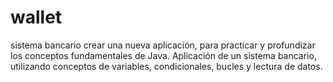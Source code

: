 # wallet
sistema bancario
crear una nueva aplicación, para practicar y profundizar los conceptos fundamentales de Java.
Aplicación de un sistema bancario, utilizando conceptos de variables, condicionales, bucles y lectura de datos.
